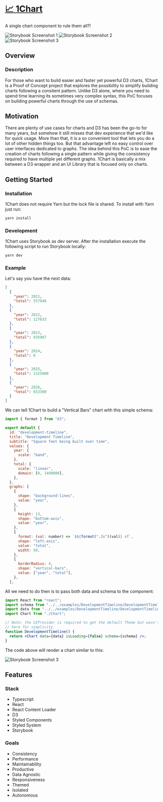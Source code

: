 # [📈 1Chart](https://renemonroy.github.io/one-chart)

A single chart component to rule them all?!

![Storybook Screenshot 1](https://user-images.githubusercontent.com/106011/139783618-84663fc6-c601-4ae8-95c5-4d82b9c5a439.png)
![Storybook Screenshot 2](https://user-images.githubusercontent.com/106011/139783624-fa1bf3b7-bf3e-441f-bd8f-dcd56a5c9420.png)
![Storybook Screenshot 3](https://user-images.githubusercontent.com/106011/139783633-c752b9eb-d379-4bb5-adb4-3266c9a0b974.png)

## Overview

### Description

For those who want to build easier and faster yet powerful D3 charts, 1Chart is a Proof of Concept project that explores the possibility to simplify building charts following a consitent pattern. Unlike D3 alone, where you need to spend time learning its sometimes very complex syntax, this PoC focuses on building powerful charts through the use of schemas.

## Motivation

There are plenty of use cases for charts and D3 has been the go-to for many years, but somehow it still misses that dev experience that we'd like for quick usage. More than that, it is a so convenient tool that lets you do a lot of other hidden things too. But that advantage left no easy control over user interfaces dedicated to graphs. The idea behind this PoC is to ease the creation of charts following a single pattern while giving the consistency required to have multiple yet different graphs. 1Chart is basically a mix between a D3 wrapper and an UI Library that is focused only on charts.

## Getting Started

### Installation

1Chart does not require Yarn but the lock file is shared. To install with Yarn just run:

```sh
yarn install
```

### Development

1Chart uses Storybook as dev server. After the installation execute the following script to run Storybook locally:

```sh
yarn dev
```

### Example

Let's say you have the next data:

```json
[
  {
    "year": 2021,
    "total": 557948
  },
  {
    "year": 2022,
    "total": 127633
  },
  {
    "year": 2023,
    "total": 835987
  },
  {
    "year": 2024,
    "total": 0
  },
  {
    "year": 2025,
    "total": 1325000
  },
  {
    "year": 2026,
    "total": 653300
  }
]
```

We can tell 1Chart to build a "Vertical Bars" chart with this simple schema:

```js
import { format } from "d3";

export default {
  id: "development-timeline",
  title: "Development Timeline",
  subtitle: "Square feet being built over time",
  values: {
    year: {
      scale: "band",
    },
    total: {
      scale: "linear",
      domain: [0, 1400000],
    },
  },
  graphs: [
    {
      shape: "background-lines",
      value: "year",
    },
    {
      height: 13,
      shape: "bottom-axis",
      value: "year",
    },
    {
      format: (val: number) => `$${format(".2s")(val)} sf`,
      shape: "left-axis",
      value: "total",
      width: 50,
    },
    {
      borderRadius: 4,
      shape: "vertical-bars",
      value: ["year", "total"],
    },
  ],
```

All we need to do then is to pass both data and schema to the component:

```jsx
import React from "react";
import schema from "../../examples/DevelopmentTimeline/DevelopmentTimeline.schema.ts";
import data from "../../examples/DevelopmentTimeline/DevelopmentTimeline.mockup.json";
import Chart from "./Chart";

// Note: the UIProvider is required to get the default Theme but wasn't added
// here for simplicity.
function DevelopmentTimeline() {
  return <Chart data={data} isLoading={false} schema={schema} />;
}
```

The code above will render a chart similar to this:

![Storybook Screenshot 3](https://user-images.githubusercontent.com/106011/139783597-b514d69c-868b-492a-be2d-2cc63f9bf01e.png)

## Features

### Stack

- Typescript
- React
- React Content Loader
- D3
- Styled Components
- Styled System
- Storybook

### Goals

- Consistency
- Performance
- Maintainability
- Productive
- Data Agnostic
- Responsiveness
- Themed
- Isolated
- Autonomous
